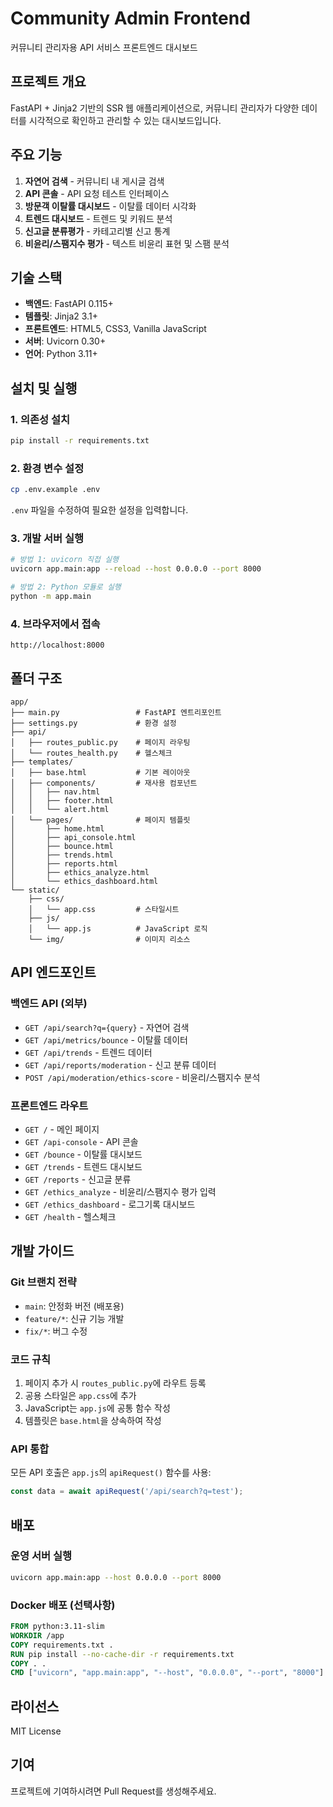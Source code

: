 # Community Admin Frontend

커뮤니티 관리자용 API 서비스 프론트엔드 대시보드

## 프로젝트 개요

FastAPI + Jinja2 기반의 SSR 웹 애플리케이션으로, 커뮤니티 관리자가 다양한 데이터를 시각적으로 확인하고 관리할 수 있는 대시보드입니다.

## 주요 기능

1. **자연어 검색** - 커뮤니티 내 게시글 검색
2. **API 콘솔** - API 요청 테스트 인터페이스
3. **방문객 이탈률 대시보드** - 이탈률 데이터 시각화
4. **트렌드 대시보드** - 트렌드 및 키워드 분석
5. **신고글 분류평가** - 카테고리별 신고 통계
6. **비윤리/스팸지수 평가** - 텍스트 비윤리 표현 및 스팸 분석

## 기술 스택

- **백엔드**: FastAPI 0.115+
- **템플릿**: Jinja2 3.1+
- **프론트엔드**: HTML5, CSS3, Vanilla JavaScript
- **서버**: Uvicorn 0.30+
- **언어**: Python 3.11+

## 설치 및 실행

### 1. 의존성 설치

```bash
pip install -r requirements.txt
```

### 2. 환경 변수 설정

```bash
cp .env.example .env
```

`.env` 파일을 수정하여 필요한 설정을 입력합니다.

### 3. 개발 서버 실행

```bash
# 방법 1: uvicorn 직접 실행
uvicorn app.main:app --reload --host 0.0.0.0 --port 8000

# 방법 2: Python 모듈로 실행
python -m app.main
```

### 4. 브라우저에서 접속

```
http://localhost:8000
```

## 폴더 구조

```
app/
├── main.py                 # FastAPI 엔트리포인트
├── settings.py             # 환경 설정
├── api/
│   ├── routes_public.py    # 페이지 라우팅
│   └── routes_health.py    # 헬스체크
├── templates/
│   ├── base.html           # 기본 레이아웃
│   ├── components/         # 재사용 컴포넌트
│   │   ├── nav.html
│   │   ├── footer.html
│   │   └── alert.html
│   └── pages/              # 페이지 템플릿
│       ├── home.html
│       ├── api_console.html
│       ├── bounce.html
│       ├── trends.html
│       ├── reports.html
│       ├── ethics_analyze.html
│       └── ethics_dashboard.html
└── static/
    ├── css/
    │   └── app.css         # 스타일시트
    ├── js/
    │   └── app.js          # JavaScript 로직
    └── img/                # 이미지 리소스
```

## API 엔드포인트

### 백엔드 API (외부)

- `GET /api/search?q={query}` - 자연어 검색
- `GET /api/metrics/bounce` - 이탈률 데이터
- `GET /api/trends` - 트렌드 데이터
- `GET /api/reports/moderation` - 신고 분류 데이터
- `POST /api/moderation/ethics-score` - 비윤리/스팸지수 분석

### 프론트엔드 라우트

- `GET /` - 메인 페이지
- `GET /api-console` - API 콘솔
- `GET /bounce` - 이탈률 대시보드
- `GET /trends` - 트렌드 대시보드
- `GET /reports` - 신고글 분류
- `GET /ethics_analyze` - 비윤리/스팸지수 평가 입력
- `GET /ethics_dashboard` - 로그기록 대시보드
- `GET /health` - 헬스체크

## 개발 가이드

### Git 브랜치 전략

- `main`: 안정화 버전 (배포용)
- `feature/*`: 신규 기능 개발
- `fix/*`: 버그 수정

### 코드 규칙

1. 페이지 추가 시 `routes_public.py`에 라우트 등록
2. 공용 스타일은 `app.css`에 추가
3. JavaScript는 `app.js`에 공통 함수 작성
4. 템플릿은 `base.html`을 상속하여 작성

### API 통합

모든 API 호출은 `app.js`의 `apiRequest()` 함수를 사용:

```javascript
const data = await apiRequest('/api/search?q=test');
```

## 배포

### 운영 서버 실행

```bash
uvicorn app.main:app --host 0.0.0.0 --port 8000
```

### Docker 배포 (선택사항)

```dockerfile
FROM python:3.11-slim
WORKDIR /app
COPY requirements.txt .
RUN pip install --no-cache-dir -r requirements.txt
COPY . .
CMD ["uvicorn", "app.main:app", "--host", "0.0.0.0", "--port", "8000"]
```

## 라이선스

MIT License

## 기여

프로젝트에 기여하시려면 Pull Request를 생성해주세요.

